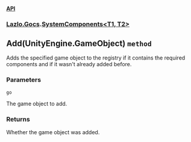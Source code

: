 #### [API](./API.md 'API')
### [Lazlo.Gocs](./API.md#Lazlo-Gocs 'Lazlo.Gocs').[SystemComponents&lt;T1, T2&gt;](./Lazlo-Gocs-SystemComponents-T1-_T2-.md 'Lazlo.Gocs.SystemComponents&lt;T1, T2&gt;')
## Add(UnityEngine.GameObject) `method`
Adds the specified game object to the registry if it contains the required components and if it wasn't already added before.
### Parameters

<a name='Lazlo-Gocs-SystemComponents-T1-_T2--Add(UnityEngine-GameObject)-go'></a>
`go`

The game object to add.
### Returns
Whether the game object was added.
